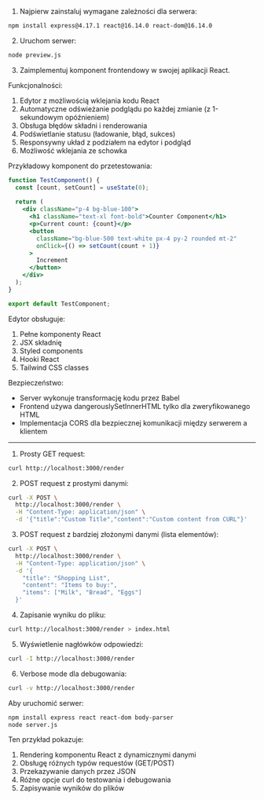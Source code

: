 

1. Najpierw zainstaluj wymagane zależności dla serwera:
```bash
npm install express@4.17.1 react@16.14.0 react-dom@16.14.0
```

2. Uruchom serwer:
```bash
node preview.js
```

3. Zaimplementuj komponent frontendowy w swojej aplikacji React.

Funkcjonalności:
1. Edytor z możliwością wklejania kodu React
2. Automatyczne odświeżanie podglądu po każdej zmianie (z 1-sekundowym opóźnieniem)
3. Obsługa błędów składni i renderowania
4. Podświetlanie statusu (ładowanie, błąd, sukces)
5. Responsywny układ z podziałem na edytor i podgląd
6. Możliwość wklejania ze schowka

Przykładowy komponent do przetestowania:
```jsx
function TestComponent() {
  const [count, setCount] = useState(0);
  
  return (
    <div className="p-4 bg-blue-100">
      <h1 className="text-xl font-bold">Counter Component</h1>
      <p>Current count: {count}</p>
      <button 
        className="bg-blue-500 text-white px-4 py-2 rounded mt-2"
        onClick={() => setCount(count + 1)}
      >
        Increment
      </button>
    </div>
  );
}

export default TestComponent;
```

Edytor obsługuje:
1. Pełne komponenty React
2. JSX składnię
3. Styled components
4. Hooki React
5. Tailwind CSS classes

Bezpieczeństwo:
- Server wykonuje transformację kodu przez Babel
- Frontend używa dangerouslySetInnerHTML tylko dla zweryfikowanego HTML
- Implementacja CORS dla bezpiecznej komunikacji między serwerem a klientem


---

1. Prosty GET request:
```bash
curl http://localhost:3000/render
```

2. POST request z prostymi danymi:
```bash
curl -X POST \
  http://localhost:3000/render \
  -H "Content-Type: application/json" \
  -d '{"title":"Custom Title","content":"Custom content from CURL"}'
```

3. POST request z bardziej złożonymi danymi (lista elementów):
```bash
curl -X POST \
  http://localhost:3000/render \
  -H "Content-Type: application/json" \
  -d '{
    "title": "Shopping List",
    "content": "Items to buy:",
    "items": ["Milk", "Bread", "Eggs"]
  }'
```

4. Zapisanie wyniku do pliku:
```bash
curl http://localhost:3000/render > index.html
```

5. Wyświetlenie nagłówków odpowiedzi:
```bash
curl -I http://localhost:3000/render
```

6. Verbose mode dla debugowania:
```bash
curl -v http://localhost:3000/render
```

Aby uruchomić serwer:
```bash
npm install express react react-dom body-parser
node server.js
```

Ten przykład pokazuje:
1. Rendering komponentu React z dynamicznymi danymi
2. Obsługę różnych typów requestów (GET/POST)
3. Przekazywanie danych przez JSON
4. Różne opcje curl do testowania i debugowania
5. Zapisywanie wyników do plików

